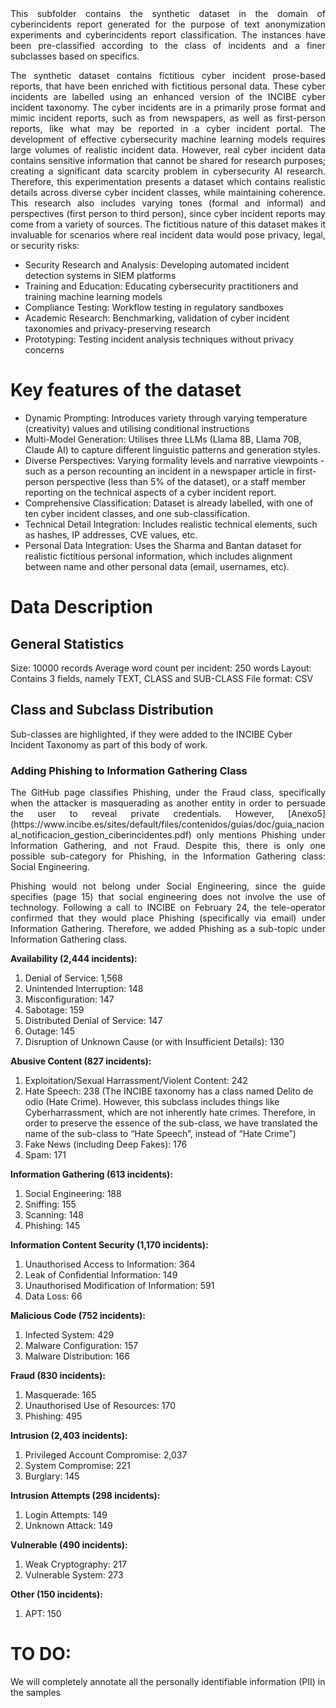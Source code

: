 <div align="justify">This subfolder contains the synthetic dataset in the domain of cyberincidents report generated for the purpose of text anonymization experiments and cyberincidents report classification. The instances have been pre-classified according to the class of incidents and a finer subclasses based on specifics.


The synthetic dataset contains fictitious cyber incident prose-based reports, that have been enriched with fictitious personal data. These cyber incidents are labelled using an enhanced version of the INCIBE cyber incident taxonomy. The cyber incidents are in a primarily prose format and mimic incident reports, such as from newspapers, as well as first-person reports, like what may be reported in a cyber incident portal.
The development of effective cybersecurity machine learning models requires large volumes of realistic incident data. However, real cyber incident data contains sensitive information that cannot be shared for research purposes; creating a significant data scarcity problem in cybersecurity AI research. Therefore, this experimentation presents a dataset which contains realistic details across diverse cyber incident classes, while maintaining coherence. This research also includes varying tones (formal and informal) and perspectives (first person to third person), since cyber incident reports may come from a variety of sources. 
The fictitious nature of this dataset makes it invaluable for scenarios where real incident data would pose privacy, legal, or security risks:</div>
- Security Research and Analysis: Developing automated incident detection systems in SIEM platforms
- Training and Education: Educating cybersecurity practitioners and training machine learning models
- Compliance Testing: Workflow testing in regulatory sandboxes
- Academic Research: Benchmarking, validation of cyber incident taxonomies and privacy-preserving research
- Prototyping: Testing incident analysis techniques without privacy concerns
  
# Key features of the dataset
- Dynamic Prompting: Introduces variety through varying temperature (creativity) values and utilising conditional instructions
- Multi-Model Generation: Utilises three LLMs (Llama 8B, Llama 70B, Claude AI)  to capture different linguistic patterns and generation styles.
- Diverse Perspectives: Varying formality levels and narrative viewpoints - such as a person recounting an incident in a newspaper article in first-person perspective (less than 5% of the dataset), or a staff member reporting on the technical aspects of a cyber incident report.
- Comprehensive Classification: Dataset is already labelled, with one of ten cyber incident classes, and one sub-classification.
- Technical Detail Integration: Includes realistic technical elements, such as hashes, IP addresses, CVE values, etc.
- Personal Data Integration: Uses the Sharma and Bantan dataset for realistic fictitious personal information, which includes alignment between name and other personal data (email, usernames, etc).


# Data Description
## General Statistics
Size: 10000 records
Average word count per incident: 250 words
Layout: Contains 3 fields, namely TEXT, CLASS and SUB-CLASS
File format: CSV

## Class and Subclass Distribution 
Sub-classes are highlighted, if they were added to the INCIBE Cyber Incident Taxonomy as part of this body of work.

### Adding Phishing to Information Gathering Class
<div align="justify">The GitHub page classifies Phishing, under the Fraud class, specifically when the attacker is masquerading as another entity in order to persuade the user to reveal private credentials.  However, [Anexo5](https://www.incibe.es/sites/default/files/contenidos/guias/doc/guia_nacional_notificacion_gestion_ciberincidentes.pdf) only mentions Phishing under Information Gathering, and not Fraud. Despite this, there is only one possible sub-category for Phishing, in the  Information Gathering class: Social Engineering. 

Phishing would not belong under Social Engineering, since the guide specifies  (page 15) that social engineering does not involve the use of technology. Following a call to INCIBE on February 24, the tele-operator confirmed that they would place Phishing  (specifically via email) under Information Gathering. Therefore, we added Phishing as a sub-topic under Information Gathering class.</div> 

**Availability (2,444 incidents):**
1. Denial of Service: 1,568
2. Unintended Interruption: 148
3. Misconfiguration: 147
4. Sabotage: 159
5. Distributed Denial of Service: 147
6. Outage: 145
7. Disruption of Unknown Cause (or with Insufficient Details): 130

**Abusive Content (827 incidents):**
1. Exploitation/Sexual Harrassment/Violent Content: 242
2. Hate Speech: 238 (The INCIBE taxonomy has a class named Delito de odio (Hate Crime). However,  this subclass includes things like Cyberharrassment,  which are not inherently hate crimes. Therefore, in order to preserve the essence of the sub-class, we have translated the name of the sub-class to “Hate Speech”, instead of “Hate Crime”)
3. Fake News (including Deep Fakes): 176
4. Spam: 171

**Information Gathering (613 incidents):**
1. Social Engineering: 188
2. Sniffing: 155
3. Scanning: 148
4. Phishing: 145

**Information Content Security (1,170 incidents):**
1. Unauthorised Access to Information: 364
2. Leak of Confidential Information: 149
3. Unauthorised Modification of Information: 591
4. Data Loss: 66

**Malicious Code (752 incidents):**
1. Infected System: 429
2. Malware Configuration: 157
3. Malware Distribution: 166

**Fraud (830 incidents):**
1. Masquerade: 165
2. Unauthorised Use of Resources: 170
3. Phishing: 495

**Intrusion (2,403 incidents):**
1. Privileged Account Compromise: 2,037
2. System Compromise: 221
3. Burglary: 145 

**Intrusion Attempts (298 incidents):**
1. Login Attempts: 149 
2. Unknown Attack: 149 

**Vulnerable (490 incidents):**
1. Weak Cryptography: 217 
2. Vulnerable System: 273 

**Other (150 incidents):**
1. APT: 150 

# TO DO:
We will completely annotate all the personally identifiable information (PII) in the samples
